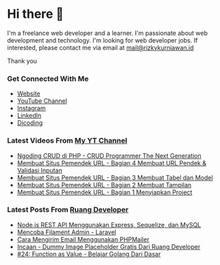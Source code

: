 # Hi there 👋

I'm a freelance web developer and a learner. I'm passionate about web development and technology. I'm looking for web developer jobs. If interested, please contact me via email at mail@rizkykurniawan.id

Thank you

### Get Connected With Me
- [Website](https://www.rizkykurniawan.id)
- [YouTube Channel](https://www.youtube.com/kykurniawan)
- [Instagram](https://instagram.com/qwertykurniawan)
- [LinkedIn](https://www.linkedin.com/in/kykurniawan/)
- [Dicoding](https://www.dicoding.com/users/rizkykurniawan)

### Latest Videos From [My YT Channel](https://www.youtube.com/kykurniawan)
<!-- YOUTUBE:START -->
- [Ngoding CRUD di PHP -  CRUD Programmer The Next Generation](https://www.youtube.com/watch?v=vr0OO-IQ4w4)
- [Membuat Situs Pemendek URL - Bagian 4 Membuat URL Pendek &amp; Validasi Inputan](https://www.youtube.com/watch?v=zmLwSpuMzKY)
- [Membuat Situs Pemendek URL - Bagian 3 Membuat Tabel dan Model](https://www.youtube.com/watch?v=YPmMm17XQDc)
- [Membuat Situs Pemendek URL - Bagian 2 Membuat Tampilan](https://www.youtube.com/watch?v=fW2CVksow9k)
- [Membuat Situs Pemendek URL - Bagian 1 Menyiapkan Project](https://www.youtube.com/watch?v=_hPZWM6oaNA)
<!-- YOUTUBE:END -->

### Latest Posts From [Ruang Developer](https://www.ruangdeveloper.com)
<!-- RUANGDEVELOPER:START -->
- [Node.js REST API Menggunakan Express, Sequelize, dan MySQL](https://www.ruangdeveloper.com/blog/nodejs-rest-api-menggunakan-express-sequelize-dan-mysql/)
- [Mencoba Filament Admin - Laravel](https://www.ruangdeveloper.com/blog/mencoba-filament-admin/)
- [Cara Mengirim Email Menggunakan PHPMailer](https://www.ruangdeveloper.com/blog/cara-mengirim-email-menggunakan-php-mailer/)
- [Incaan - Dummy Image Placeholder Gratis Dari Ruang Developer](https://www.ruangdeveloper.com/blog/dummy-image-placeholder-gratis-dari-ruangdeveloper/)
- [#24: Function as Value - Belajar Golang Dari Dasar](https://www.ruangdeveloper.com/blog/golang-function-as-value/)
<!-- RUANGDEVELOPER:END -->

